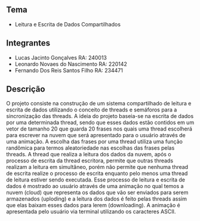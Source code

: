 ## Tema
* Leitura e Escrita de Dados Compartilhados

## Integrantes
* Lucas Jacinto Gonçalves     RA: 240013
* Leonardo Novaes do Nascimento     RA: 220142
* Fernando Dos Reis Santos Filho                    RA: 234471

## Descrição
O projeto consiste na construção de um sistema compartilhado de leitura e escrita de dados utilizando o conceito de threads e semáforos para a sincronização das threads.
A ideia do projeto baseia-se na escrita de dados por uma determinada thread, sendo que esses dados estão contidos em um vetor de tamanho 20 que guarda 20 frases nos quais uma thread escolherá para escrever na nuvem que será apresentado para o usuário através de uma animação. A escolha das frases por uma thread utiliza uma função randômica para termos aleatoriedade nas escolhas das frases pelas threads.
A thread que realiza a leitura dos dados da nuvem, após o processo de escrita da thread escritora, permite que outras threads realizam a leitura em simultâneo, porém não permite que nenhuma thread de escrita realize o processo de escrita enquanto pelo menos uma thread de leitura estiver sendo executada. Esse processo de leitura e escrita de dados é mostrado ao usuário através de uma animação no qual temos a nuvem (cloud) que representa os dados que vão ser enviados para serem armazenados (uploding) e a leitura dos dados é feito pelas threads assim que elas baixam esses dados para lerem (downloading). A animação é apresentada pelo usuário via terminal utilizando os caracteres ASCII.
